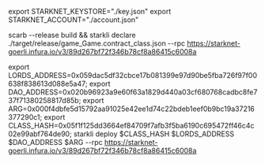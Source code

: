 export STARKNET_KEYSTORE="./key.json"
export STARKNET_ACCOUNT="./account.json"

scarb --release build  && starkli declare  ./target/release/game_Game.contract_class.json  --rpc https://starknet-goerli.infura.io/v3/89d267bf72f346b78cf8a86415c6008a


export LORDS_ADDRESS=0x059dac5df32cbce17b081399e97d90be5fba726f97f00638f838613d088e5a47;
export DAO_ADDRESS=0x020b96923a9e60f63a1829d440a03cf680768cadbc8fe737f71380258817d85b;
export ARG=0x000f4dbfe5d15792aa91025e42ee1d74c22bdeb1eef0b9bc19a37216377290c1;
export CLASS_HASH=0x05f1f125dd3664ef84709f7afb3f5ba6190c695472ff46c4c02e99abf764de90;
starkli deploy $CLASS_HASH $LORDS_ADDRESS $DAO_ADDRESS $ARG  --rpc https://starknet-goerli.infura.io/v3/89d267bf72f346b78cf8a86415c6008a
